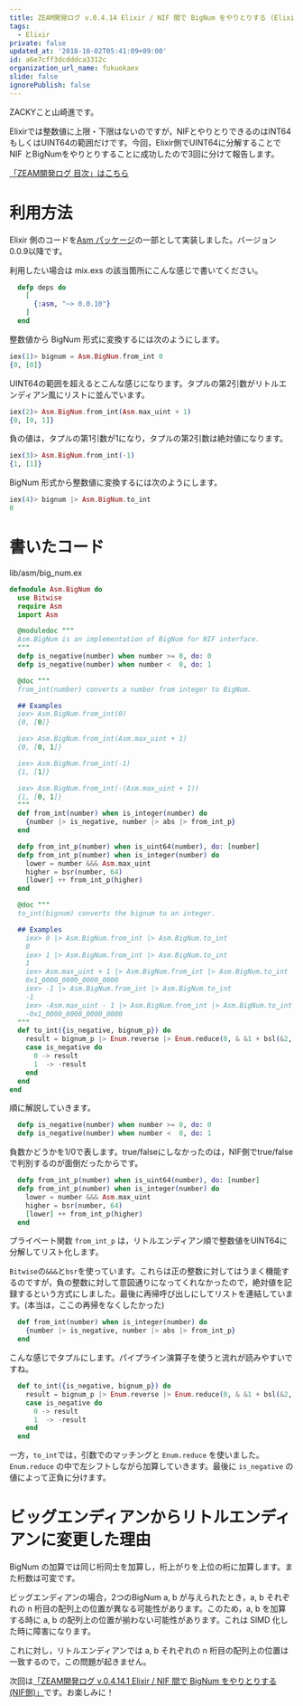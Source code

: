 ```yaml
---
title: ZEAM開発ログ v.0.4.14 Elixir / NIF 間で BigNum をやりとりする (Elixir 側)
tags:
  - Elixir
private: false
updated_at: '2018-10-02T05:41:09+09:00'
id: a6e7cff3dcdddca3312c
organization_url_name: fukuokaex
slide: false
ignorePublish: false
---
```

ZACKYこと山崎進です。

Elixirでは整数値に上限・下限はないのですが，NIFとやりとりできるのはINT64もしくはUINT64の範囲だけです。今回，Elixir側でUINT64に分解することで NIF とBigNumをやりとりすることに成功したので3回に分けて報告します。

[「ZEAM開発ログ 目次」はこちら](https://qiita.com/zacky1972/items/70593ab2b70d192813df)

# 利用方法

Elixir 側のコードを[Asm パッケージ](https://github.com/zeam-vm/asm)の一部として実装しました。バージョン0.0.9以降です。

利用したい場合は mix.exs の該当箇所にこんな感じで書いてください。

```elixir
  defp deps do
    [
      {:asm, "~> 0.0.10"}
    ]
  end
```

整数値から BigNum 形式に変換するには次のようにします。

```elixir
iex(1)> bignum = Asm.BigNum.from_int 0
{0, [0]}
```

UINT64の範囲を超えるとこんな感じになります。タプルの第2引数がリトルエンディアン風にリストに並んでいます。

```elixir
iex(2)> Asm.BigNum.from_int(Asm.max_uint + 1)
{0, [0, 1]}
```

負の値は，タプルの第1引数が1になり，タプルの第2引数は絶対値になります。

```elixir
iex(3)> Asm.BigNum.from_int(-1)
{1, [1]}
```

BigNum 形式から整数値に変換するには次のようにします。

```elixir
iex(4)> bignum |> Asm.BigNum.to_int
0
```

# 書いたコード

lib/asm/big_num.ex

```elixir
defmodule Asm.BigNum do
  use Bitwise
  require Asm
  import Asm

  @moduledoc """
  Asm.BigNum is an implementation of BigNum for NIF interface.
  """
  defp is_negative(number) when number >= 0, do: 0
  defp is_negative(number) when number <  0, do: 1

  @doc """
  from_int(number) converts a number from integer to BigNum.

  ## Examples
  iex> Asm.BigNum.from_int(0)
  {0, [0]}

  iex> Asm.BigNum.from_int(Asm.max_uint + 1)
  {0, [0, 1]}

  iex> Asm.BigNum.from_int(-1)
  {1, [1]}

  iex> Asm.BigNum.from_int(-(Asm.max_uint + 1))
  {1, [0, 1]}
  """
  def from_int(number) when is_integer(number) do
    {number |> is_negative, number |> abs |> from_int_p}
  end

  defp from_int_p(number) when is_uint64(number), do: [number]
  defp from_int_p(number) when is_integer(number) do
    lower = number &&& Asm.max_uint
    higher = bsr(number, 64)
    [lower] ++ from_int_p(higher)
  end

  @doc """
  to_int(bignum) converts the bignum to an integer.

  ## Examples
    iex> 0 |> Asm.BigNum.from_int |> Asm.BigNum.to_int
    0
    iex> 1 |> Asm.BigNum.from_int |> Asm.BigNum.to_int
    1
    iex> Asm.max_uint + 1 |> Asm.BigNum.from_int |> Asm.BigNum.to_int
    0x1_0000_0000_0000_0000
    iex> -1 |> Asm.BigNum.from_int |> Asm.BigNum.to_int
    -1
    iex> -Asm.max_uint - 1 |> Asm.BigNum.from_int |> Asm.BigNum.to_int
    -0x1_0000_0000_0000_0000
  """
  def to_int({is_negative, bignum_p}) do
    result = bignum_p |> Enum.reverse |> Enum.reduce(0, & &1 + bsl(&2, 64))
    case is_negative do
      0 -> result
      1  -> -result
    end
  end
end
```

順に解説していきます。

```elixir
  defp is_negative(number) when number >= 0, do: 0
  defp is_negative(number) when number <  0, do: 1
```

負数かどうかを1/0で表します。true/falseにしなかったのは，NIF側でtrue/falseで判別するのが面倒だったからです。

```elixir
  defp from_int_p(number) when is_uint64(number), do: [number]
  defp from_int_p(number) when is_integer(number) do
    lower = number &&& Asm.max_uint
    higher = bsr(number, 64)
    [lower] ++ from_int_p(higher)
  end
```

プライベート関数 `from_int_p` は，リトルエンディアン順で整数値をUINT64に分解してリスト化します。

`Bitwise`の`&&&`と`bsr`を使っています。これらは正の整数に対してはうまく機能するのですが，負の整数に対して意図通りになってくれなかったので，絶対値を記録するという方式にしました。最後に再帰呼び出しにしてリストを連結しています。(本当は，ここの再帰をなくしたかった)

```elixir
  def from_int(number) when is_integer(number) do
    {number |> is_negative, number |> abs |> from_int_p}
  end
```

こんな感じでタプルにします。パイプライン演算子を使うと流れが読みやすいですね。

```elixir
  def to_int({is_negative, bignum_p}) do
    result = bignum_p |> Enum.reverse |> Enum.reduce(0, & &1 + bsl(&2, 64))
    case is_negative do
      0 -> result
      1  -> -result
    end
  end
```

一方，`to_int`では，引数でのマッチングと `Enum.reduce` を使いました。`Enum.reduce` の中で左シフトしながら加算していきます。最後に `is_negative` の値によって正負に分けます。

# ビッグエンディアンからリトルエンディアンに変更した理由

BigNum の加算では同じ桁同士を加算し，桁上がりを上位の桁に加算します。また桁数は可変です。

ビッグエンディアンの場合，2つのBigNum a, b が与えられたとき，a, b それぞれの n 桁目の配列上の位置が異なる可能性があります。このため，a, b を加算する時に a, b の配列上の位置が揃わない可能性があります。これは SIMD 化した時に障害になります。

これに対し，リトルエンディアンでは a, b それぞれの n 桁目の配列上の位置は一致するので，この問題が起きません。


次回は[「ZEAM開発ログ v.0.4.14.1 Elixir / NIF 間で BigNum をやりとりする (NIF側)」](https://qiita.com/zacky1972/items/2bafe7f51570670fc932)です。お楽しみに！
